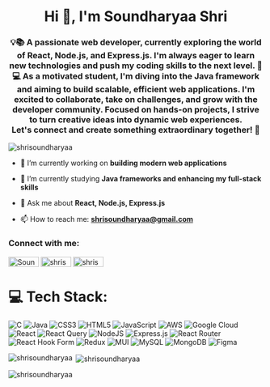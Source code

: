 <h1 align="center">Hi 👋, I'm Soundharyaa Shri</h1>
<h3 align="center">💡📚 A passionate web developer, currently exploring the world of React, Node.js, and Express.js. I'm always eager to learn new technologies and push my coding skills to the next level. 🚀 💻 As a motivated student, I'm diving into the Java framework and aiming to build scalable, efficient web applications. I'm excited to collaborate, take on challenges, and grow with the developer community. Focused on hands-on projects, I strive to turn creative ideas into dynamic web experiences. <br>Let's connect and create something extraordinary together! 🌟</h3>
<p align="left"> <img src="https://komarev.com/ghpvc/?username=shrisoundharyaa&label=Profile%20views&color=0e75b6&style=flat" alt="shrisoundharyaa" /> </p>

- 🔭 I’m currently working on **building modern web applications**

- 🌱 I’m currently studying **Java frameworks and enhancing my full-stack skills**

- 💬 Ask me about **React, Node.js, Express.js**

- 📫 How to reach me: **shrisoundharyaa@gmail.com**

<h3 align="left">Connect with me:</h3>
<p align="left">
<a href="https://linkedin.com/in/soundharyaa-shri-s-15b430299/" target="blank"><img align="center" src="https://img.shields.io/badge/LinkedIn-%230077B5.svg?logo=linkedin&logoColor=white" alt="Soundharyaa Shri" height="20" width="60" /></a>
<a href="https://www.codechef.com/users/shrisoundharya" target="blank"><img align="center" src="https://img.shields.io/badge/CodeChef-%23D35C6A.svg?logo=codechef&logoColor=white" alt="shrisoundharya" height="20" width="60" /></a>
<a href="https://leetcode.com/u/shrisoundharyaa/" target="blank"><img align="center" src="https://img.shields.io/badge/LeetCode-%23FFA116.svg?logo=leetcode&logoColor=white" alt="shrisoundharyaa" height="20" width="60" /></a>
</p>

# 💻 Tech Stack:
![C](https://img.shields.io/badge/c-%2300599C.svg?style=for-the-badge&logo=c&logoColor=white) ![Java](https://img.shields.io/badge/java-%23ED8B00.svg?style=for-the-badge&logo=openjdk&logoColor=white) ![CSS3](https://img.shields.io/badge/css3-%231572B6.svg?style=for-the-badge&logo=css3&logoColor=white) ![HTML5](https://img.shields.io/badge/html5-%23E34F26.svg?style=for-the-badge&logo=html5&logoColor=white) ![JavaScript](https://img.shields.io/badge/javascript-%23323330.svg?style=for-the-badge&logo=javascript&logoColor=%23F7DF1E) ![AWS](https://img.shields.io/badge/AWS-%23FF9900.svg?style=for-the-badge&logo=amazon-aws&logoColor=white) ![Google Cloud](https://img.shields.io/badge/GoogleCloud-%234285F4.svg?style=for-the-badge&logo=google-cloud&logoColor=white) ![React](https://img.shields.io/badge/react-%2320232a.svg?style=for-the-badge&logo=react&logoColor=%2361DAFB) ![React Query](https://img.shields.io/badge/-React%20Query-FF4154?style=for-the-badge&logo=react%20query&logoColor=white) ![NodeJS](https://img.shields.io/badge/node.js-6DA55F?style=for-the-badge&logo=node.js&logoColor=white) ![Express.js](https://img.shields.io/badge/express.js-%23404d59.svg?style=for-the-badge&logo=express&logoColor=%2361DAFB) ![React Router](https://img.shields.io/badge/React_Router-CA4245?style=for-the-badge&logo=react-router&logoColor=white) ![React Hook Form](https://img.shields.io/badge/React%20Hook%20Form-%23EC5990.svg?style=for-the-badge&logo=reacthookform&logoColor=white) ![Redux](https://img.shields.io/badge/redux-%23593d88.svg?style=for-the-badge&logo=redux&logoColor=white) ![MUI](https://img.shields.io/badge/MUI-%230081CB.svg?style=for-the-badge&logo=mui&logoColor=white) ![MySQL](https://img.shields.io/badge/mysql-4479A1.svg?style=for-the-badge&logo=mysql&logoColor=white) ![MongoDB](https://img.shields.io/badge/MongoDB-%234ea94b.svg?style=for-the-badge&logo=mongodb&logoColor=white) ![Figma](https://img.shields.io/badge/figma-%23F24E1E.svg?style=for-the-badge&logo=figma&logoColor=white)

<p><img align="left" src="https://github-readme-stats.vercel.app/api/top-langs?username=shrisoundharyaa&show_icons=true&locale=en&layout=compact&theme=monokai" alt="shrisoundharyaa" /></p>

<p>&nbsp;<img align="center" src="https://github-readme-stats.vercel.app/api?username=shrisoundharyaa&show_icons=true&locale=en&theme=monokai" alt="shrisoundharyaa" /></p>

<p><img align="center" src="https://github-readme-streak-stats.herokuapp.com/?user=shrisoundharyaa&theme=monokai" alt="shrisoundharyaa" /></p>

